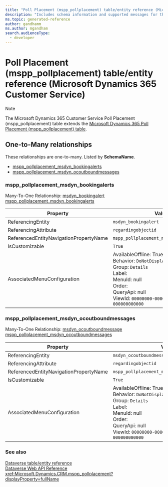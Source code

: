 ```yaml
---
title: "Poll Placement (mspp_pollplacement) table/entity reference (Microsoft Dynamics 365 Customer Service)"
description: "Includes schema information and supported messages for the Poll Placement (mspp_pollplacement) table/entity with Microsoft Dynamics 365 Customer Service."
ms.topic: generated-reference
author: gandhamm
ms.author: mgandham
search.audienceType: 
  - developer
---
```


# Poll Placement (mspp_pollplacement) table/entity reference (Microsoft Dynamics 365 Customer Service)



> [!NOTE]
> The Microsoft Dynamics 365 Customer Service Poll Placement (mspp_pollplacement) table extends the [Microsoft Dynamics 365 Poll Placement (mspp_pollplacement) table](/dynamics365/developer/reference/entities/mspp_pollplacement).




## One-to-Many relationships

These relationships are one-to-many. Listed by **SchemaName**.

- [mspp_pollplacement_msdyn_bookingalerts](#BKMK_mspp_pollplacement_msdyn_bookingalerts)
- [mspp_pollplacement_msdyn_ocoutboundmessages](#BKMK_mspp_pollplacement_msdyn_ocoutboundmessages)

### <a name="BKMK_mspp_pollplacement_msdyn_bookingalerts"></a> mspp_pollplacement_msdyn_bookingalerts

Many-To-One Relationship: [msdyn_bookingalert mspp_pollplacement_msdyn_bookingalerts](msdyn_bookingalert.md#BKMK_mspp_pollplacement_msdyn_bookingalerts)

|Property|Value|
|---|---|
|ReferencingEntity|`msdyn_bookingalert`|
|ReferencingAttribute|`regardingobjectid`|
|ReferencedEntityNavigationPropertyName|`mspp_pollplacement_msdyn_bookingalerts`|
|IsCustomizable|`True`|
|AssociatedMenuConfiguration|AvailableOffline: True<br />Behavior: `DoNotDisplay`<br />Group: `Details`<br />Label: <br />MenuId: null<br />Order: <br />QueryApi: null<br />ViewId: `00000000-0000-0000-0000-000000000000`|

### <a name="BKMK_mspp_pollplacement_msdyn_ocoutboundmessages"></a> mspp_pollplacement_msdyn_ocoutboundmessages

Many-To-One Relationship: [msdyn_ocoutboundmessage mspp_pollplacement_msdyn_ocoutboundmessages](msdyn_ocoutboundmessage.md#BKMK_mspp_pollplacement_msdyn_ocoutboundmessages)

|Property|Value|
|---|---|
|ReferencingEntity|`msdyn_ocoutboundmessage`|
|ReferencingAttribute|`regardingobjectid`|
|ReferencedEntityNavigationPropertyName|`mspp_pollplacement_msdyn_ocoutboundmessages`|
|IsCustomizable|`True`|
|AssociatedMenuConfiguration|AvailableOffline: True<br />Behavior: `DoNotDisplay`<br />Group: `Details`<br />Label: <br />MenuId: null<br />Order: <br />QueryApi: null<br />ViewId: `00000000-0000-0000-0000-000000000000`|



### See also

[Dataverse table/entity reference](/power-apps/developer/data-platform/reference/about-entity-reference)  
[Dataverse Web API Reference](/power-apps/developer/data-platform/webapi/reference/about)   
<xref:Microsoft.Dynamics.CRM.mspp_pollplacement?displayProperty=fullName>
